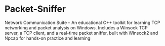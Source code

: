 # Packet-Sniffer
Network Communication Suite – An educational C++ toolkit for learning TCP networking and packet analysis on Windows. Includes a Winsock TCP server, a TCP client, and a real-time packet sniffer, built with Winsock2 and Npcap for hands-on practice and learning
